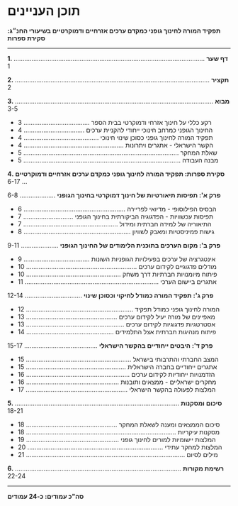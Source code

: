 # תוכן העניינים

**תפקיד המורה לחינוך גופני כמקדם ערכים אזרחיים ודמוקרטיים בשיעורי החנ״ג: סקירת ספרות**

---

**1. דף שער** ........................................................................................................... 1

**2. תקציר** ............................................................................................................. 2

**3. מבוא** ............................................................................................................... 3-5
   - רקע כללי על חינוך אזרחי ודמוקרטי בבית הספר ..................................... 3
   - החינוך הגופני כמרחב חינוכי ייחודי להקניית ערכים .................................. 4
   - תפקיד המורה לחינוך גופני כסוכן שינוי חינוכי .......................................... 4
   - הקשר הישראלי - אתגרים ויתרונות ........................................................ 4
   - שאלת המחקר ....................................................................................... 5
   - מבנה העבודה ........................................................................................ 5

**4. סקירת ספרות: תפקיד המורה לחינוך גופני כמקדם ערכים אזרחיים ודמוקרטיים** ... 6-17

   **פרק א': תפיסות תיאורטיות של חינוך דמוקרטי בחינוך הגופני** .................... 6-8
   - הבסיס הפילוסופי - מדיואי לפריירה ......................................................... 6
   - תפיסות עכשוויות - הפדגוגיה הביקורתית בחינוך הגופני ............................ 7
   - התיאוריה של למידה חברתית ומידול ..................................................... 7
   - גישות פמיניסטיות ומאבק לשוויון ............................................................ 8

   **פרק ב': מקום הערכים בתוכנית הלימודים של החינוך הגופני** ..................... 9-11
   - אינטגרציה של ערכים בפעילויות הגופניות השונות ..................................... 9
   - מודלים פדגוגיים לקידום ערכים .............................................................. 10
   - פיתוח מיומנויות חברתיות דרך משחק ..................................................... 10
   - אתגרים ביישום הערכי ........................................................................... 11

   **פרק ג': תפקיד המורה כמודל לחיקוי וכסוכן שינוי** ................................ 12-14
   - המורה לחינוך גופני כמודל תפקיד ............................................................ 12
   - מאפיינים של מורה יעיל לקידום ערכים ................................................... 13
   - אסטרטגיות פדגוגיות לקידום ערכים ....................................................... 13
   - פיתוח מנהיגות חברתית אצל התלמידים ................................................. 14

   **פרק ד': היבטים ייחודיים בהקשר הישראלי** ......................................... 15-17
   - המצב החברתי והתרבותי בישראל ........................................................... 15
   - אתגרים ייחודיים בחברה הישראלית ........................................................ 15
   - הזדמנויות ייחודיות לקידום ערכים .......................................................... 16
   - מחקרים ישראליים - ממצאים ותובנות .................................................... 16
   - המלצות לפעולה בהקשר הישראלי ......................................................... 17

**5. סיכום ומסקנות** ............................................................................................ 18-21
   - סיכום הממצאים ומענה לשאלת המחקר ................................................... 18
   - מסקנות עיקריות .................................................................................... 18
   - המלצות יישומיות למורים לחינוך גופני .................................................... 19
   - המלצות למחקר עתידי ............................................................................ 20
   - מילים לסיום ......................................................................................... 21

**6. רשימת מקורות** ............................................................................................. 22-24

---

**סה"כ עמודים: כ-24 עמודים**
